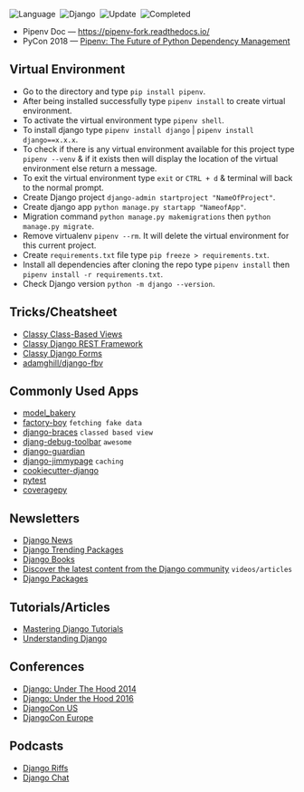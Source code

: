 ![Language](https://img.shields.io/badge/Python-3.10.x-important)&nbsp;
![Django](https://img.shields.io/badge/Django-4.2.x-important)&nbsp;
![Update](https://img.shields.io/badge/Last%20Update-June%2030,%202023-brightgreen)&nbsp;
![Completed](https://img.shields.io/badge/Progress-60/111-important)

- Pipenv Doc — https://pipenv-fork.readthedocs.io/
- PyCon 2018 — [Pipenv: The Future of Python Dependency Management](https://www.youtube.com/watch?v=GBQAKldqgZs) 

## Virtual Environment

- Go to the directory and type `pip install pipenv`.
- After being installed successfully type `pipenv install` to create virtual environment.
- To activate the virtual environment type `pipenv shell`.
- To install django type `pipenv install django` | `pipenv install django==x.x.x`.
- To check if there is any virtual environment available for this project type `pipenv --venv` & if it exists then will display the location of the virtual environment else return a message.
- To exit the virtual environment type `exit` or `CTRL + d` & terminal will back to the normal prompt.
- Create Django project `django-admin startproject "NameOfProject"`.
- Create django app `python manage.py startapp "NameofApp"`.
- Migration command `python manage.py makemigrations` then `python manage.py migrate`.
- Remove virtualenv `pipenv --rm`. It will delete the virtual environment for this current project.
- Create `requirements.txt` file type `pip freeze > requirements.txt`.
- Install all dependencies after cloning the repo type `pipenv install` then `pipenv install -r requirements.txt`.
- Check Django version `python -m django --version`.

## Tricks/Cheatsheet

- [Classy Class-Based Views](https://ccbv.co.uk/)
- [Classy Django REST Framework](https://www.cdrf.co/)
- [Classy Django Forms](https://cdf.9vo.lt/)
- [adamghill/django-fbv](https://github.com/adamghill/django-fbv)

## Commonly Used Apps

- [model_bakery](https://github.com/model-bakers/model_bakery)
- [factory-boy](https://github.com/FactoryBoy/factory_boy) `fetching fake data`
- [django-braces](https://github.com/brack3t/django-braces) `classed based view`
- [djang-debug-toolbar](https://github.com/jazzband/django-debug-toolbar) `awesome`
- [django-guardian](https://github.com/django-guardian/django-guardian)
- [django-jimmypage](https://github.com/yourcelf/django-jimmypage) `caching`
- [cookiecutter-django](https://github.com/cookiecutter/cookiecutter-django)
- [pytest](https://github.com/pytest-dev/pytest)
- [coveragepy](https://github.com/nedbat/coveragepy)

## Newsletters

- [Django News](https://django-news.com/)
- [Django Trending Packages](https://django.wtf/)
- [Django Books](https://djangobook.com/)
- [Discover the latest content from the Django community](https://djangofeeds.com/) `videos/articles`
- [Django Packages](https://djangopackages.org/)

## Tutorials/Articles

- [Mastering Django Tutorials](https://masteringdjango.com/mastering-django-tutorials/)
- [Understanding Django](https://www.mattlayman.com/understand-django/)

## Conferences

- [Django: Under The Hood 2014](https://www.youtube.com/playlist?list=PLQdy7QUATciaUglAUzka6E7zrN3UWomws)
- [Django: Under the Hood 2016](https://www.youtube.com/playlist?list=PLQdy7QUATciZ4V3g3iCTnG5fvkZkuNGyg)
- [DjangoCon US](https://www.youtube.com/@DjangoConUS/videos)
- [DjangoCon Europe](https://www.youtube.com/@DjangoConEurope/videos)

## Podcasts

- [Django Riffs](https://djangoriffs.com/)
- [Django Chat](https://djangochat.com/)

